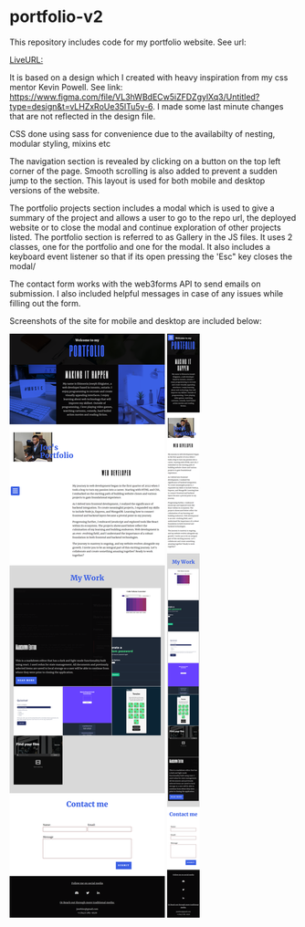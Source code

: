 # portfolio-v2


This repository includes code for my portfolio website. See url:

[LiveURL: ](https://joeehis1.github.io/portfolio-v2/)


It is based on a design which I created with heavy inspiration from my css mentor Kevin Powell. See link: https://www.figma.com/file/VL3hWBdECw5iZFDZgylXq3/Untitled?type=design&t=vLHZxRoUe35lTu5y-6. I made some last minute changes that are not reflected in the design file.

CSS done using sass for convenience due to the availabilty of nesting, modular styling, mixins etc

The navigation section is revealed by clicking on a button on the top left corner of the page. Smooth scrolling is also added to prevent a sudden jump to the section. This layout is used for both mobile and desktop versions of the website.

The portfolio projects section includes a modal which is used to give a summary of the project and allows a user to go to the repo url, the deployed website or to close the modal and continue exploration of other projects listed.
The portfolio section is referred to as Gallery in the JS files. It uses 2 classes, one for the portfolio and one for the modal. It also includes a keyboard event listener so that if its open pressing the 'Esc" key closes the modal/

The contact form works with the web3forms API to send emails on submission. I also included helpful messages in case of any issues while filling out the form.

Screenshots of the site for mobile and desktop are included below:

![Desktop Screenshot](./assets/images/desktop.png)
![Mobile Screenshot](./assets/images/mobile.png)
